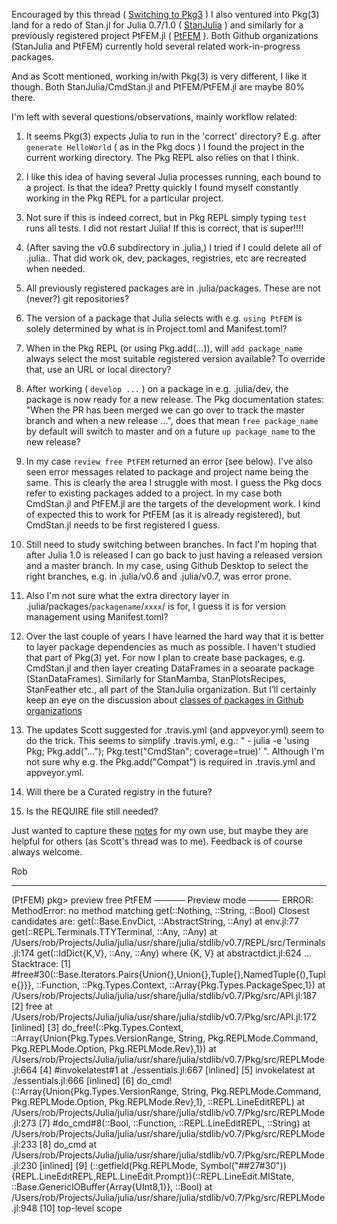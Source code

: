 Encouraged by this thread ( [Switching to Pkg3](https://discourse.julialang.org/t/problems-after-switch-to-pkg3/11144) )
I also ventured into Pkg(3) land for a redo of Stan.jl for Julia 0.7/1.0 ( [StanJulia](https://github.com/StanJulia) ) and similarly for a previously registered project PtFEM.jl ( [PtFEM](https://github.com/PtFEM) ). Both Github organizations (StanJulia and PtFEM) currently hold several related work-in-progress packages.

And as Scott mentioned, working in/with Pkg(3) is very different, I like it though. Both StanJulia/CmdStan.jl and PtFEM/PtFEM.jl are maybe 80% there. 

I'm left with several questions/observations, mainly workflow related:

1. It seems Pkg(3) expects Julia to run in the 'correct' directory? E.g. after `generate HelloWorld` ( as in the Pkg docs ) I found the project in the current working directory. The Pkg REPL also relies on that I think.

1. I like this idea of having several Julia processes running, each bound to a project. Is that the idea? Pretty quickly I found myself constantly working in the Pkg REPL for a particular project.

1. Not sure if this is indeed correct, but in Pkg REPL simply typing `test` runs all tests. I did not restart Julia! If this is correct, that is super!!!!
 
1. (After saving the v0.6 subdirectory in .julia,) I tried if I could delete all of .julia.. That did work ok, dev, packages, registries, etc are recreated when needed.

1. All previously registered packages are in .julia/packages. These are not (never?) git repositories?

1. The version of a package that Julia selects with e.g. `using PtFEM` is solely determined by what is in Project.toml and Manifest.toml?

1. When in the Pkg REPL (or using Pkg.add(...)), will `add package_name` always select the most suitable registered version available? To override that, use an URL or local directory?

1. After working ( `develop ...` ) on a package in e.g. .julia/dev, the package is now ready for a new release. The Pkg documentation states: "When the PR has been merged we can go over to track the master branch and when a new release ...", does that mean `free package_name` by default will switch to master and on a future `up package_name` to the new release? 

1. In my case `review free PtFEM` returned an error (see below). I've also seen error messages related to package and project name being the same. This is clearly the area I struggle with most.  I guess the Pkg docs refer to existing packages added to a project. In my case both CmdStan.jl and PtFEM.jl are the targets of the development work. I kind of expected this to work for PtFEM (as it is already registered), but CmdStan.jl needs to be first registered I guess.

1. Still need to study switching between branches. In fact I'm hoping that after Julia 1.0 is released I can go back to just having a released version and a master branch. In my case, using Github Desktop to select the right branches, e.g. in .julia/v0.6 and .julia/v0.7, was error prone.

1. Also I'm not sure what the extra directory layer in .julia/packages/`packagename`/`xxxx`/ is for, I guess it is for version management using Manifest.toml?

1. Over the last couple of years I have learned the hard way that it is better to layer package dependencies as much as possible. I haven't studied that part of Pkg(3) yet. For now I plan to create base packages, e.g. CmdStan.jl and then layer creating DataFrames in a seoarate package (StanDataFrames). Similarly for StanMamba, StanPlotsRecipes, StanFeather etc., all part of the StanJulia organization. But I’ll certainly keep an eye on the discussion about [classes of packages in Github organizations]( https://discourse.julialang.org/t/the-4-kinds-of-metapackages-api-higher-level-packages/10947/3 )

1. The updates Scott suggested for .travis.yml (and appveyor.yml) seem to do the trick. This seems to simplify .travis.yml, e.g.: "  - julia -e 'using Pkg; Pkg.add("..."); Pkg.test("CmdStan"; coverage=true)'  ". Although I'm not sure why e.g. the Pkg.add("Compat") is required in .travis.yml and appveyor.yml.

1. Will there be a Curated registry in the future? 

1. Is the REQUIRE file still needed?

Just wanted to capture these [notes](https://github.com/StanJulia/CmdStan.jl/blob/master/notes/Pkg3.md) for my own use, but maybe they are helpful for others (as Scott's thread was to me). Feedback is of course always welcome.

Rob


------------------------


(PtFEM) pkg> preview free PtFEM
───── Preview mode ─────
ERROR: MethodError: no method matching get(::Nothing, ::String, ::Bool)
Closest candidates are:
  get(::Base.EnvDict, ::AbstractString, ::Any) at env.jl:77
  get(::REPL.Terminals.TTYTerminal, ::Any, ::Any) at /Users/rob/Projects/Julia/julia/usr/share/julia/stdlib/v0.7/REPL/src/Terminals.jl:174
  get(::IdDict{K,V}, ::Any, ::Any) where {K, V} at abstractdict.jl:624
  ...
Stacktrace:
 [1] #free#30(::Base.Iterators.Pairs{Union{},Union{},Tuple{},NamedTuple{(),Tuple{}}}, ::Function, ::Pkg.Types.Context, ::Array{Pkg.Types.PackageSpec,1}) at /Users/rob/Projects/Julia/julia/usr/share/julia/stdlib/v0.7/Pkg/src/API.jl:187
 [2] free at /Users/rob/Projects/Julia/julia/usr/share/julia/stdlib/v0.7/Pkg/src/API.jl:172 [inlined]
 [3] do_free!(::Pkg.Types.Context, ::Array{Union{Pkg.Types.VersionRange, String, Pkg.REPLMode.Command, Pkg.REPLMode.Option, Pkg.REPLMode.Rev},1}) at /Users/rob/Projects/Julia/julia/usr/share/julia/stdlib/v0.7/Pkg/src/REPLMode.jl:664
 [4] #invokelatest#1 at ./essentials.jl:667 [inlined]
 [5] invokelatest at ./essentials.jl:666 [inlined]
 [6] do_cmd!(::Array{Union{Pkg.Types.VersionRange, String, Pkg.REPLMode.Command, Pkg.REPLMode.Option, Pkg.REPLMode.Rev},1}, ::REPL.LineEditREPL) at /Users/rob/Projects/Julia/julia/usr/share/julia/stdlib/v0.7/Pkg/src/REPLMode.jl:273
 [7] #do_cmd#8(::Bool, ::Function, ::REPL.LineEditREPL, ::String) at /Users/rob/Projects/Julia/julia/usr/share/julia/stdlib/v0.7/Pkg/src/REPLMode.jl:233
 [8] do_cmd at /Users/rob/Projects/Julia/julia/usr/share/julia/stdlib/v0.7/Pkg/src/REPLMode.jl:230 [inlined]
 [9] (::getfield(Pkg.REPLMode, Symbol("##27#30")){REPL.LineEditREPL,REPL.LineEdit.Prompt})(::REPL.LineEdit.MIState, ::Base.GenericIOBuffer{Array{UInt8,1}}, ::Bool) at /Users/rob/Projects/Julia/julia/usr/share/julia/stdlib/v0.7/Pkg/src/REPLMode.jl:948
 [10] top-level scope

